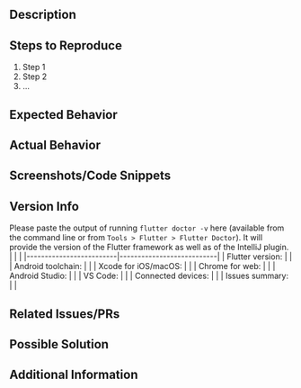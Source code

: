 <!--
Thank you for contributing to Flutter Bond! Before submitting your issue, please ensure that you have read our guidelines and filled out the necessary details. 

- If you're reporting a bug, please provide a clear and concise description along with steps to reproduce it.
- If you're suggesting an enhancement or feature request, please explain the motivation and use-case for it.

Please delete this comment section and provide the required information below.
-->

## Description
<!-- Provide a clear and concise description of the issue or suggestion. -->

## Steps to Reproduce
<!-- If you're reporting a bug, please provide steps to reproduce it. -->

1. Step 1
2. Step 2
3. ...

## Expected Behavior
<!-- If you're reporting a bug, describe what you expected to happen. -->

## Actual Behavior
<!-- If you're reporting a bug, describe what actually happened. -->

## Screenshots/Code Snippets
<!-- If applicable, provide any relevant screenshots or code snippets that can help understand the issue. -->

## Version Info
Please paste the output of running `flutter doctor -v` here (available from the command
line or from `Tools > Flutter > Flutter Doctor`). It will provide the version of the
Flutter framework as well as of the IntelliJ plugin.
|                         |                           |
|-------------------------|---------------------------|
| Flutter version:         |                         |
| Android toolchain:       |                         |
| Xcode for iOS/macOS:     |                         |
| Chrome for web:          |                         |
| Android Studio:          |                         |
| VS Code:                 |                         |
| Connected devices:       |                         |
| Issues summary:          |                         |

## Related Issues/PRs
<!-- If there are any related issues or pull requests, mention them here. -->

## Possible Solution
<!-- If you have any ideas or suggestions for a possible solution, please mention them. -->

## Additional Information
<!-- Provide any additional information or screenshots that might be helpful in understanding the issue. -->

<!-- Thanks for contributing to Flutter Bond! We appreciate your time and effort. -->
